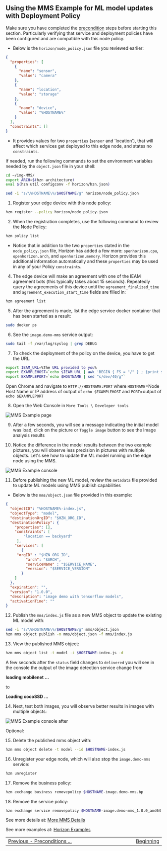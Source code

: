 ## <a id=using-image-mms-pattern></a> Using the MMS Example for ML model updates with Deployment Policy

Make sure you have completed the [precondition](https://github.com/jiportilla/img-MMS/blob/master/docs/preconditions.md) steps before starting this section. Particularly verifying that service and deployment policies have been configured and are compatible with this node policy.

- Below is the `horizon/node_policy.json` file you reviewed earlier:

```json
{
  "properties": [
    {
      "name": "sensor",
      "value": "camera"
    },
    {
      "name": "location",
      "value": "storage"
    },
    {
      "name": "device",
      "value": "%HOSTNAME%"
    }    
  ],
  "constraints": []
}
```
- It provides values for two `properties` (`sensor` and 'location'), that will affect which services get deployed to this edge node, and states no `constraints`.

If needed, run the following commands to set the environment variables needed by the `object.json` file in your shell:

```bash
cd ~/img-MMS/
export ARCH=$(hzn architecture)
eval $(hzn util configconv -f horizon/hzn.json)

sed -i "s/\%HOSTNAME\%/$HOSTNAME/g" horizon/node_policy.json
```

1. Register your edge device with this node policy:

```bash
hzn register --policy horizon/node_policy.json
```

2. When the registration completes, use the following command to review the Node Policy:

```bash
hzn policy list
```

- Notice that in addition to the two `properties` stated in the `node_policy.json` file, Horizon has added a few more: `openhorizon.cpu`, `openhorizon.arch`, and `openhorizon.memory`. Horizon provides this additional information automatically and these `properties` may be used in any of your Policy `constraints`.

4. The edge device will make an agreement with one of the IEAM agreement bots (this typically takes about 15 seconds). Repeatedly query the agreements of this device until the `agreement_finalized_time` and `agreement_execution_start_time` fields are filled in:

```bash
hzn agreement list
```

5. After the agreement is made, list the edge service docker container that has been started as a result:

```bash
sudo docker ps
```


6. See the `image.demo-mms` service output:

  ```bash
  sudo tail -f /var/log/syslog | grep DEBUG
  ```

7. To check the deployment of the policy on the device, you have to get the URL.  

  ```bash
  export IEAM_URL=%The URL provided to you%
  export EXAMPLEHOST=`echo $IEAM_URL | awk 'BEGIN { FS = "/" } ; {print $3}'| cut -f3-5 -d.`
  export EXAMPLEPORT=`echo $HOSTNAME | sed "s/dev/40/g"`

  ```

Open Chrome and navigate to `HTTP://HOSTNAME:PORT` where `HOSTNAME`=Node Host Name or IP address of output of `echo $EXAMPLEHOST` and `PORT`=output of `echo $EXAMPLEPORT`


8. Open the Web Console in `More Tools \ Developer tools`

![MMS Example page](tools.png)

9. After a few seconds, you will see a message indicating the initial model was load, click on the picture or `Toggle image` button to see the Image analysis results

10. Notice the difference in the model results between the two example pictures, you will observe less precision in pictures with multiple objects. Let's see how to update the ML model running on the edge node using the MMS.

![MMS Example console](mobilenet.png)


11. Before publishing the new ML model,  review the `metadata` file provided to update ML models using MMS publish capabilities


- Below is the `mms/object.json` file provided in this example:

```json
{
  "objectID": "%HOSTNAME%-index.js",
  "objectType": "model",
  "destinationOrgID": "$HZN_ORG_ID",
  "destinationPolicy": {
    "properties": [],
    "constraints": [
        "location == backyard"
     ],
    "services": [
       {
	 "orgID" : "$HZN_ORG_ID",
         "arch": "$ARCH",
         "serviceName" : "$SERVICE_NAME",
         "version": "$SERVICE_VERSION"
       }
    ]
  }, 
  "expiration": "",
  "version": "1.0.0",
  "description": "image demo with tensorflow models",
  "activationTime": ""
}
```

12. Publish the `mms/index.js` file as a new MMS object to update the existing ML model with:
```bash
sed -i "s/\%HOSTNAME\%/$HOSTNAME/g" mms/object.json
hzn mms object publish -m mms/object.json -f mms/index.js
```

13. View the published MMS object:
```bash
hzn mms object list -t model -i $HOSTNAME-index.js -d
```

A few seconds after the `status` field changes to `delivered` you will see in the console the output of the image detection service change from 

**loading mobilenet ...**

to 

**Loading cocoSSD ...**


14. Next, test both images, you will observe better results in images with multiple objects:

![MMS Example console after](cocoSSD.png)


Optional:

15. Delete the published mms object with:
```bash
hzn mms object delete -t model --id $HOSTNAME-index.js
```

16. Unregister your edge node, which will also stop the `image.demo-mms` service:

```bash
hzn unregister
```

17. Remove the business policy:

```bash
hzn exchange business removepolicy $HOSTNAME-image.demo-mms.bp
```

18. Remove the service policy:

```bash
hzn exchange service removepolicy $HOSTNAME-image.demo-mms_1.0.0_amd64
```
See more details at:
[More MMS Details](mms-details.md)

See more examples at: 
[Horizon Examples](https://github.com/open-horizon/examples/)

<table align="center">
<tr>
  <td align="left" width="9999"><a href="preconditions.md">Previous - Preconditions ... </a> </td>
  <td align="right" width="9999"><a href="../README.md">Beginning </a> </td>
</tr>
</table>

